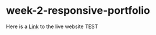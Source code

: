 # week-2-responsive-portfolio
Here is a [Link](https://mbubel.github.io/week-2-responsive-portfolio/) to the live website TEST

